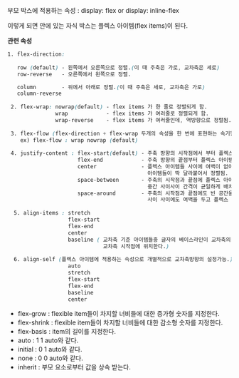 부모 박스에 적용하는 속성 : display: flex or display: inline-flex

이렇게 되면 안에 있는 자식 박스는 플렉스 아이템(flex items)이 된다.

**관련 속성**

```css
1. flex-direction: 
                     
   row (default) - 왼쪽에서 오른쪽으로 정렬.(이 때 주축은 가로, 교차축은 세로)
   row-reverse   - 오른쪽에서 왼쪽으로 정렬.

   column        - 위에서 아래로 정렬.(이 때 주축은 세로, 교차축은 가로)
   column-reverse
   
 2. flex-wrap: nowrap(default) - flex items 가 한 줄로 정렬되게 함.
               wrap            - flex items 가 여러줄로 정렬되게 함.
               wrap-reverse    - flex items 가 여러줄인데, 역방향으로 정렬됨.
               
 3. flex-flow (flex-direction + flex-wrap 두개의 속성을 한 번에 표현하는 속기형 표현.)  
    ex) flex-flow : wrap nowrap (default)
    
 4. justify-content : flex-start(default) - 주축 방향의 시작점에서 부터 플렉스 아이템이 배치됨.
                      flex-end            - 주축 방향의 끝점부터 플렉스 아이템이 배치됨.
                      center              - 플렉스 아이템들 사이에 여백이 없이 주축의 가운데에 
                                            아이템들이 딱 달라붙어서 정렬됨.
                      space-between       - 주축의 시작점과 끝점에 플렉스 아이템들이 딱 달라 붙고, 
                                            중간 사이사이 간격이 균일하게 배치됨.
                      space-around        - 주축의 시작점과 끝점에도 빈 공간을 만들고,
                                            사이 사이에도 여백을 두고 플렉스 아이템이 배치됨.
                                            
  5. align-items : stretch
                   flex-start
                   flex-end
                   center
                   baseline ( 교차축 기준 아이템들중 글자의 베이스라인이 교차축의 시작점으로 가장 먼 아이템이
                              교차축 시작점에 위치한다.)
                    
  6. align-self (플렉스 아이템에 적용하는 속성으로 개별적으로 교차축방향의 설정가능.):
                   auto
                   stretch
                   flex-start
                   flex-end
                   baseline
                   center

```
                    
                    
* flex-grow : flexible item들이 차지할 너비들에 대한 증가형 숫자를 지정한다.
* flex-shrink : flexible item들이 차지할 너비들에 대한 감소형 숫자를 지정한다.
* flex-basis : item의 길이를 지정한다.
* auto : 1 1 auto와 같다.
* initial : 0 1 auto와 같다.
* none : 0 0 auto와 같다.
* inherit : 부모 요소로부터 값을 상속 받는다.
